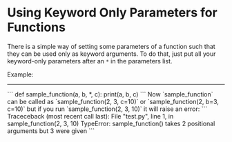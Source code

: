 # Using Keyword Only Parameters for Functions

There is a simple way of setting some parameters of a function such that they can be used only as keyword arguments.
To do that, just put all your keyword-only parameters after an `*` in the parameters list.

Example: 
<hr>
```
def sample_function(a, b, *, c):
	print(a, b, c)
```
Now `sample_function` can be called as `sample_function(2, 3, c=10)` or `sample_function(2, b=3, c=10)` but if you run `sample_function(2, 3, 10)` it will raise an error: 
```
Traceceback (most recent call last):
  File "test.py", line 1, in <module>
    sample_function(2, 3, 10)
TypeError: sample_function() takes 2 positional arguments but 3 were given
```


